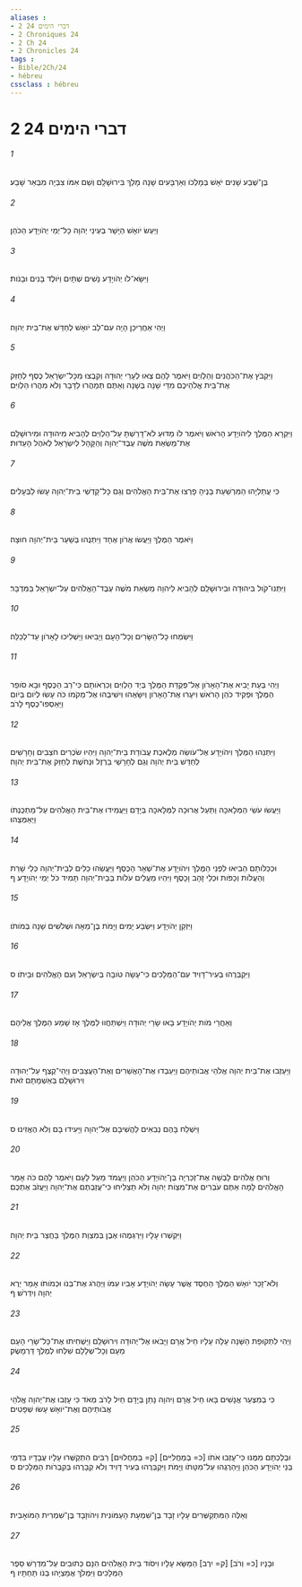 ```yaml
---
aliases : 
- 2 דברי הימים 24
- 2 Chroniques 24
- 2 Ch 24
- 2 Chronicles 24
tags : 
- Bible/2Ch/24
- hébreu
cssclass : hébreu
---
```


# 2 דברי הימים 24

###### 1
בֶּן־שֶׁבַע שָׁנִים יֹאָשׁ בְּמָלְכֹו וְאַרְבָּעִים שָׁנָה מָלַךְ בִּירוּשָׁלִָם וְשֵׁם אִמֹּו צִבְיָה מִבְּאֵר שָׁבַע׃
###### 2
וַיַּעַשׂ יֹואָשׁ הַיָּשָׁר בְּעֵינֵי יְהוָה כָּל־יְמֵי יְהֹויָדָע הַכֹּהֵן׃
###### 3
וַיִּשָּׂא־לֹו יְהֹויָדָע נָשִׁים שְׁתָּיִם וַיֹּולֶד בָּנִים וּבָנֹות׃
###### 4
וַיְהִי אַחֲרֵיכֵן הָיָה עִם־לֵב יֹואָשׁ לְחַדֵּשׁ אֶת־בֵּית יְהוָה׃
###### 5
וַיִּקְבֹּץ אֶת־הַכֹּהֲנִים וְהַלְוִיִּם וַיֹּאמֶר לָהֶם צְאוּ לְעָרֵי יְהוּדָה וְקִבְצוּ מִכָּל־יִשְׂרָאֵל כֶּסֶף לְחַזֵּק אֶת־בֵּית אֱלֹהֵיכֶם מִדֵּי שָׁנָה בְּשָׁנָה וְאַתֶּם תְּמַהֲרוּ לַדָּבָר וְלֹא מִהֲרוּ הַלְוִיִּם׃
###### 6
וַיִּקְרָא הַמֶּלֶךְ לִיהֹויָדָע הָרֹאשׁ וַיֹּאמֶר לֹו מַדּוּעַ לֹא־דָרַשְׁתָּ עַל־הַלְוִיִּם לְהָבִיא מִיהוּדָה וּמִירוּשָׁלִַם אֶת־מַשְׂאַת מֹשֶׁה עֶבֶד־יְהוָה וְהַקָּהָל לְיִשְׂרָאֵל לְאֹהֶל הָעֵדוּת׃
###### 7
כִּי עֲתַלְיָהוּ הַמִּרְשַׁעַת בָּנֶיהָ פָרְצוּ אֶת־בֵּית הָאֱלֹהִים וְגַם כָּל־קָדְשֵׁי בֵית־יְהוָה עָשׂוּ לַבְּעָלִים׃
###### 8
וַיֹּאמֶר הַמֶּלֶךְ וַיַּעֲשׂוּ אֲרֹון אֶחָד וַיִּתְּנֻהוּ בְּשַׁעַר בֵּית־יְהוָה חוּצָה׃
###### 9
וַיִּתְּנוּ־קֹול בִּיהוּדָה וּבִירוּשָׁלִַם לְהָבִיא לַיהוָה מַשְׂאַת מֹשֶׁה עֶבֶד־הָאֱלֹהִים עַל־יִשְׂרָאֵל בַּמִּדְבָּר׃
###### 10
וַיִּשְׂמְחוּ כָל־הַשָּׂרִים וְכָל־הָעָם וַיָּבִיאוּ וַיַּשְׁלִיכוּ לָאָרֹון עַד־לְכַלֵּה׃
###### 11
וַיְהִי בְּעֵת יָבִיא אֶת־הָאָרֹון אֶל־פְּקֻדַּת הַמֶּלֶךְ בְּיַד הַלְוִיִּם וְכִרְאֹותָם כִּי־רַב הַכֶּסֶף וּבָא סֹופֵר הַמֶּלֶךְ וּפְקִיד כֹּהֵן הָרֹאשׁ וִיעָרוּ אֶת־הָאָרֹון וְיִשָּׂאֻהוּ וִישִׁיבֻהוּ אֶל־מְקֹמֹו כֹּה עָשׂוּ לְיֹום בְּיֹום וַיַּאַסְפוּ־כֶסֶף לָרֹב׃
###### 12
וַיִּתְּנֵהוּ הַמֶּלֶךְ וִיהֹויָדָע אֶל־עֹושֵׂה מְלֶאכֶת עֲבֹודַת בֵּית־יְהוָה וַיִּהְיוּ שֹׂכְרִים חֹצְבִים וְחָרָשִׁים לְחַדֵּשׁ בֵּית יְהוָה וְגַם לְחָרָשֵׁי בַרְזֶל וּנְחֹשֶׁת לְחַזֵּק אֶת־בֵּית יְהוָה׃
###### 13
וַיַּעֲשׂוּ עֹשֵׂי הַמְּלָאכָה וַתַּעַל אֲרוּכָה לַמְּלָאכָה בְּיָדָם וַיַּעֲמִידוּ אֶת־בֵּית הָאֱלֹהִים עַל־מַתְכֻּנְתֹּו וַיְאַמְּצֻהוּ׃
###### 14
וּכְכַלֹּותָם הֵבִיאוּ לִפְנֵי הַמֶּלֶךְ וִיהֹויָדָע אֶת־שְׁאָר הַכֶּסֶף וַיַּעֲשֵׂהוּ כֵלִים לְבֵית־יְהוָה כְּלֵי שָׁרֵת וְהַעֲלֹות וְכַפֹּות וּכְלֵי זָהָב וָכָסֶף וַיִּהְיוּ מַעֲלִים עֹלֹות בְּבֵית־יְהוָה תָּמִיד כֹּל יְמֵי יְהֹויָדָע׃ ף
###### 15
וַיִּזְקַן יְהֹויָדָע וַיִּשְׂבַּע יָמִים וַיָּמֹת בֶּן־מֵאָה וּשְׁלֹשִׁים שָׁנָה בְּמֹותֹו׃
###### 16
וַיִּקְבְּרֻהוּ בְעִיר־דָּוִיד עִם־הַמְּלָכִים כִּי־עָשָׂה טֹובָה בְּיִשְׂרָאֵל וְעִם הָאֱלֹהִים וּבֵיתֹו׃ ס
###### 17
וְאַחֲרֵי מֹות יְהֹויָדָע בָּאוּ שָׂרֵי יְהוּדָה וַיִּשְׁתַּחֲווּ לַמֶּלֶךְ אָז שָׁמַע הַמֶּלֶךְ אֲלֵיהֶם׃
###### 18
וַיַּעַזְבוּ אֶת־בֵּית יְהוָה אֱלֹהֵי אֲבֹותֵיהֶם וַיַּעַבְדוּ אֶת־הָאֲשֵׁרִים וְאֶת־הָעֲצַבִּים וַיְהִי־קֶצֶף עַל־יְהוּדָה וִירוּשָׁלִַם בְּאַשְׁמָתָם זֹאת׃
###### 19
וַיִּשְׁלַח בָּהֶם נְבִאִים לַהֲשִׁיבָם אֶל־יְהוָה וַיָּעִידוּ בָם וְלֹא הֶאֱזִינוּ׃ ס
###### 20
וְרוּחַ אֱלֹהִים לָבְשָׁה אֶת־זְכַרְיָה בֶּן־יְהֹויָדָע הַכֹּהֵן וַיַּעֲמֹד מֵעַל לָעָם וַיֹּאמֶר לָהֶם כֹּה אָמַר הָאֱלֹהִים לָמָה אַתֶּם עֹבְרִים אֶת־מִצְוֹת יְהוָה וְלֹא תַצְלִיחוּ כִּי־עֲזַבְתֶּם אֶת־יְהוָה וַיַּעֲזֹב אֶתְכֶם׃
###### 21
וַיִּקְשְׁרוּ עָלָיו וַיִּרְגְּמֻהוּ אֶבֶן בְּמִצְוַת הַמֶּלֶךְ בַּחֲצַר בֵּית יְהוָה׃
###### 22
וְלֹא־זָכַר יֹואָשׁ הַמֶּלֶךְ הַחֶסֶד אֲשֶׁר עָשָׂה יְהֹויָדָע אָבִיו עִמֹּו וַיַּהֲרֹג אֶת־בְּנֹו וּכְמֹותֹו אָמַר יֵרֶא יְהוָה וְיִדְרֹשׁ׃ ף
###### 23
וַיְהִי לִתְקוּפַת הַשָּׁנָה עָלָה עָלָיו חֵיל אֲרָם וַיָּבֹאוּ אֶל־יְהוּדָה וִירוּשָׁלִַם וַיַּשְׁחִיתוּ אֶת־כָּל־שָׂרֵי הָעָם מֵעָם וְכָל־שְׁלָלָם שִׁלְּחוּ לְמֶלֶךְ דַּרְמָשֶׂק׃
###### 24
כִּי בְמִצְעַר אֲנָשִׁים בָּאוּ חֵיל אֲרָם וַיהוָה נָתַן בְּיָדָם חַיִל לָרֹב מְאֹד כִּי עָזְבוּ אֶת־יְהוָה אֱלֹהֵי אֲבֹותֵיהֶם וְאֶת־יֹואָשׁ עָשׂוּ שְׁפָטִים׃
###### 25
וּבְלֶכְתָּם מִמֶּנּוּ כִּי־עָזְבוּ אֹתֹו [כ= בְּמַחֲלִיִּים] [ק= בְּמַחֲלוּיִם] רַבִּים הִתְקַשְּׁרוּ עָלָיו עֲבָדָיו בִּדְמֵי בְּנֵי יְהֹויָדָע הַכֹּהֵן וַיַּהַרְגֻהוּ עַל־מִטָּתֹו וַיָּמֹת וַיִּקְבְּרֻהוּ בְּעִיר דָּוִיד וְלֹא קְבָרֻהוּ בְּקִבְרֹות הַמְּלָכִים׃ ס
###### 26
וְאֵלֶּה הַמִּתְקַשְּׁרִים עָלָיו זָבָד בֶּן־שִׁמְעָת הָעַמֹּונִית וִיהֹוזָבָד בֶּן־שִׁמְרִית הַמֹּואָבִית׃
###### 27
וּבָנָיו [כ= וְרֹב] [ק= יִרֶב] הַמַּשָּׂא עָלָיו וִיסֹוד בֵּית הָאֱלֹהִים הִנָּם כְּתוּבִים עַל־מִדְרַשׁ סֵפֶר הַמְּלָכִים וַיִּמְלֹךְ אֲמַצְיָהוּ בְנֹו תַּחְתָּיו׃ ף
